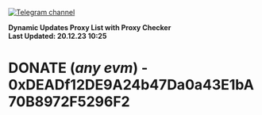 [![Telegram channel](https://img.shields.io/endpoint?url=https://runkit.io/damiankrawczyk/telegram-badge/branches/master?url=https://t.me/n4z4v0d)](https://t.me/n4z4v0d) 

**Dynamic Updates Proxy List with Proxy Checker**  
**Last Updated: 20.12.23 10:25**

# DONATE (_any evm_) - 0xDEADf12DE9A24b47Da0a43E1bA70B8972F5296F2

